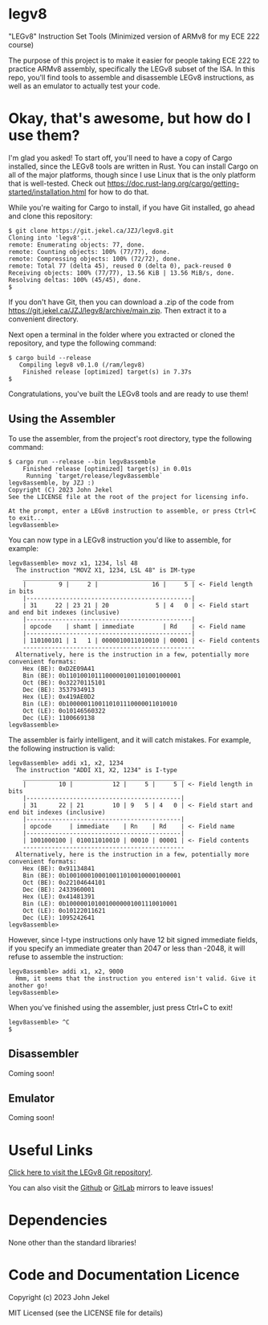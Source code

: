 # legv8

"LEGv8" Instruction Set Tools (Minimized version of ARMv8 for my ECE 222 course)

The purpose of this project is to make it easier for people taking ECE 222 to practice ARMv8 assembly, specifically the LEGv8 subset of the ISA.
In this repo, you'll find tools to assemble and disassemble LEGv8 instructions, as well as an emulator to actually test your code.

# Okay, that's awesome, but how do I use them?

I'm glad you asked! To start off, you'll need to have a copy of Cargo installed, since the LEGv8 tools are written in Rust.
You can install Cargo on all of the major platforms, though since I use Linux that is the only platform that is well-tested.
Check out https://doc.rust-lang.org/cargo/getting-started/installation.html for how to do that.

While you're waiting for Cargo to install, if you have Git installed, go ahead and clone this repository:

```
$ git clone https://git.jekel.ca/JZJ/legv8.git
Cloning into 'legv8'...
remote: Enumerating objects: 77, done.
remote: Counting objects: 100% (77/77), done.
remote: Compressing objects: 100% (72/72), done.
remote: Total 77 (delta 45), reused 0 (delta 0), pack-reused 0
Receiving objects: 100% (77/77), 13.56 KiB | 13.56 MiB/s, done.
Resolving deltas: 100% (45/45), done.
$
```

If you don't have Git, then you can download a .zip of the code from https://git.jekel.ca/JZJ/legv8/archive/main.zip.
Then extract it to a convenient directory.

Next open a terminal in the folder where you extracted or cloned the repository, and type the following command:

```
$ cargo build --release
   Compiling legv8 v0.1.0 (/ram/legv8)
    Finished release [optimized] target(s) in 7.37s
$
```

Congratulations, you've built the LEGv8 tools and are ready to use them!

## Using the Assembler

To use the assembler, from the project's root directory, type the following command:

```
$ cargo run --release --bin legv8assemble
    Finished release [optimized] target(s) in 0.01s
     Running `target/release/legv8assemble`
legv8assemble, by JZJ :)
Copyright (C) 2023 John Jekel
See the LICENSE file at the root of the project for licensing info.

At the prompt, enter a LEGv8 instruction to assemble, or press Ctrl+C to exit...
legv8assemble>
```

You can now type in a LEGv8 instruction you'd like to assemble, for example:

```
legv8assemble> movz x1, 1234, lsl 48
  The instruction "MOVZ X1, 1234, LSL 48" is IM-type
    ________________________________________________
    |         9 |     2 |               16 |     5 | <- Field length in bits
    |----------------------------------------------|
    | 31     22 | 23 21 | 20             5 | 4   0 | <- Field start and end bit indexes (inclusive)
    |----------------------------------------------|
    | opcode    | shamt | immediate        | Rd    | <- Field name
    |----------------------------------------------|
    | 110100101 | 1   1 | 0000010011010010 | 00001 | <- Field contents
    ------------------------------------------------
  Alternatively, here is the instruction in a few, potentially more convenient formats:
    Hex (BE): 0xD2E09A41
    Bin (BE): 0b11010010111000001001101001000001
    Oct (BE): 0o32270115101
    Dec (BE): 3537934913
    Hex (LE): 0x419AE0D2
    Bin (LE): 0b1000001100110101110000011010010
    Oct (LE): 0o10146560322
    Dec (LE): 1100669138
legv8assemble>
```

The assembler is fairly intelligent, and it will catch mistakes. For example, the following instruction is valid:

```
legv8assemble> addi x1, x2, 1234
  The instruction "ADDI X1, X2, 1234" is I-type
    _____________________________________________
    |         10 |           12 |     5 |     5 | <- Field length in bits
    |-------------------------------------------|
    | 31      22 | 21        10 | 9   5 | 4   0 | <- Field start and end bit indexes (inclusive)
    |-------------------------------------------|
    | opcode     | immediate    | Rn    | Rd    | <- Field name
    |-------------------------------------------|
    | 1001000100 | 010011010010 | 00010 | 00001 | <- Field contents
    ---------------------------------------------
  Alternatively, here is the instruction in a few, potentially more convenient formats:
    Hex (BE): 0x91134841
    Bin (BE): 0b10010001000100110100100001000001
    Oct (BE): 0o22104644101
    Dec (BE): 2433960001
    Hex (LE): 0x41481391
    Bin (LE): 0b1000001010010000001001110010001
    Oct (LE): 0o10122011621
    Dec (LE): 1095242641
legv8assemble>
```

However, since I-type instructions only have 12 bit signed immediate fields, if you specify an immediate greater than
2047 or less than -2048, it will refuse to assemble the instruction:

```
legv8assemble> addi x1, x2, 9000
  Hmm, it seems that the instruction you entered isn't valid. Give it another go!
legv8assemble>
```

When you've finished using the assembler, just press Ctrl+C to exit!

```
legv8assemble> ^C
$
```

## Disassembler

Coming soon!

## Emulator

Coming soon!

# Useful Links

<a href="https://git.jekel.ca/JZJ/legv8">Click here to visit the LEGv8 Git repository!</a>.

You can also visit the <a href="https://github.com/JZJisawesome/legv8">Github</a> or <a href="https://gitlab.com/JZJisawesome/legv8">GitLab</a> mirrors to leave issues!

# Dependencies

None other than the standard libraries!

# Code and Documentation Licence

Copyright (c) 2023 John Jekel

MIT Licensed (see the LICENSE file for details)
